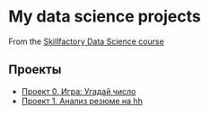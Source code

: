 # My data science projects
From the [Skillfactory Data Science course](https://skillfactory.ru/data-scientist)

## Проекты

* [Проект 0. Игра: Угадай число](https://github.com/Ilya-Zakharenko/sf_data_sciense/tree/main/project_0)
* [Проект 1. Анализ резюме на hh](https://github.com/Ilya-Zakharenko/sf_data_sciense/tree/main/project_1)

